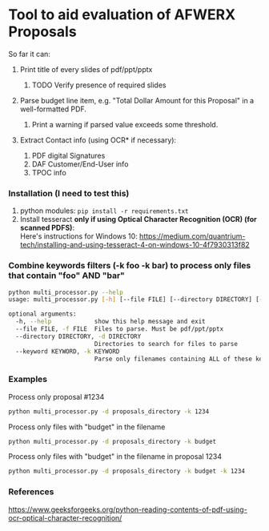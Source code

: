 # Tool to aid evaluation of AFWERX Proposals

So far it can:
1. Print title of every slides of pdf/ppt/pptx
    1. TODO Verify presence of required slides
2. Parse budget line item, e.g. "Total Dollar Amount for this Proposal" in a well-formatted PDF.   
    1. Print a warning if parsed value exceeds some threshold.

3. Extract Contact info (using OCR* if necessary):
    1. PDF digital Signatures
    2. DAF Customer/End-User info
    3. TPOC info

### Installation (I need to test this)
1. python modules: `pip install -r requirements.txt`  
2. Install tesseract **only if using Optical Character Recognition (OCR) (for scanned PDFS)**:  
    Here's instructions for Windows 10: https://medium.com/quantrium-tech/installing-and-using-tesseract-4-on-windows-10-4f7930313f82


### Combine keywords filters (-k foo -k bar) to process only files that contain "foo" AND "bar"

```bash
python multi_processor.py --help
usage: multi_processor.py [-h] [--file FILE] [--directory DIRECTORY] [--keyword KEYWORD]

optional arguments:
  -h, --help            show this help message and exit
  --file FILE, -f FILE  Files to parse. Must be pdf/ppt/pptx
  --directory DIRECTORY, -d DIRECTORY
                        Directories to search for files to parse
  --keyword KEYWORD, -k KEYWORD
                        Parse only filenames containing ALL of these keywords
```
### Examples
Process only proposal #1234
```bash
python multi_processor.py -d proposals_directory -k 1234
```

Process only files with "budget" in the filename 
```bash
python multi_processor.py -d proposals_directory -k budget
```

Process only files with "budget" in the filename in proposal 1234
```bash
python multi_processor.py -d proposals_directory -k budget -k 1234
```



### References
https://www.geeksforgeeks.org/python-reading-contents-of-pdf-using-ocr-optical-character-recognition/

